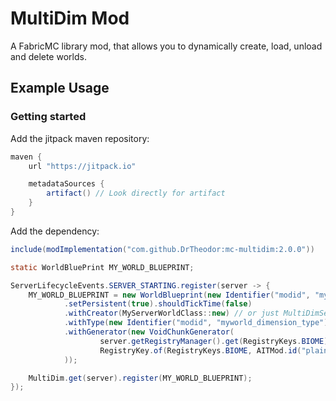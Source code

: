 # MultiDim Mod
A FabricMC library mod, that allows you to dynamically create, load, unload and delete worlds.

## Example Usage

### Getting started

Add the jitpack maven repository:
```groovy
maven {
    url "https://jitpack.io"

    metadataSources {
        artifact() // Look directly for artifact
    }
}
```

Add the dependency:
```groovy
include(modImplementation("com.github.DrTheodor:mc-multidim:2.0.0"))
```

```java
static WorldBluePrint MY_WORLD_BLUEPRINT;

ServerLifecycleEvents.SERVER_STARTING.register(server -> {
    MY_WORLD_BLUEPRINT = new WorldBlueprint(new Identifier("modid", "myworld"))
            .setPersistent(true).shouldTickTime(false)
            .withCreator(MyServerWorldClass::new) // or just MultiDimServerWorld
            .withType(new Identifier("modid", "myworld_dimension_type"))
            .withGenerator(new VoidChunkGenerator(
                    server.getRegistryManager().get(RegistryKeys.BIOME),
                    RegistryKey.of(RegistryKeys.BIOME, AITMod.id("plains"))
            ));

    MultiDim.get(server).register(MY_WORLD_BLUEPRINT);
});
```
